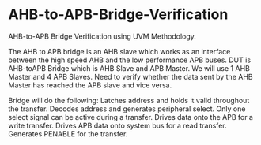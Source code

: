 # AHB-to-APB-Bridge-Verification

AHB-to-APB Bridge Verification using UVM Methodology.

The AHB to APB bridge is an AHB slave which works as an interface between the high speed AHB and the low performance APB buses.
DUT is AHB-toAPB Bridge which is AHB Slave and APB Master. We will use 1 AHB Master and 4 APB Slaves. Need to verify whether the data sent by the AHB Master has reached the APB slave and vice versa. 

Bridge will do the following:
Latches address and holds it valid throughout the transfer.
Decodes address and generates peripheral select. Only one select signal can be active during a transfer.
Drives data onto the APB for a write transfer.
Drives APB data onto system bus for a read transfer.
Generates PENABLE for the transfer.

